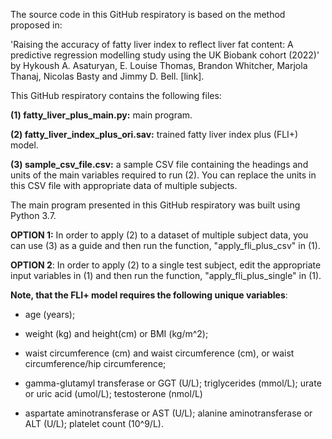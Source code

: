 The source code in this GitHub respiratory is based on the method proposed in:

'Raising the accuracy of fatty liver index to reflect liver fat content: A predictive regression modelling study using the UK Biobank cohort (2022)' by Hykoush A. Asaturyan, E. Louise Thomas, Brandon Whitcher, Marjola Thanaj, Nicolas Basty and Jimmy D. Bell. [link].

This GitHub respiratory contains the following files:

**(1) fatty_liver_plus_main.py:** main program.

**(2) fatty_liver_index_plus_ori.sav:** trained fatty liver index plus (FLI+) model.

**(3) sample_csv_file.csv:** a sample CSV file containing the headings and units of the main variables required to run (2). You can replace the units in this CSV file with appropriate data of multiple subjects.

The main program presented in this GitHub respiratory was built using Python 3.7.

**OPTION 1:** In order to apply (2) to a dataset of multiple subject data, you can use (3) as a guide and then run the function, "apply_fli_plus_csv" in (1).

**OPTION 2**: In order to apply (2) to a single test subject, edit the appropriate input variables in (1) and then run the function, "apply_fli_plus_single" in (1).

**Note, that the FLI+ model requires the following unique variables**:

* age (years); 

* weight (kg) and height(cm) or BMI (kg/m^2);

* waist circumference (cm) and waist circumference (cm), or waist circumference/hip circumference;

* gamma-glutamyl transferase or GGT (U/L); triglycerides (mmol/L); urate or uric acid (umol/L); testosterone (nmol/L)

* aspartate aminotransferase or AST (U/L); alanine aminotransferase or ALT (U/L); platelet count (10^9/L).

